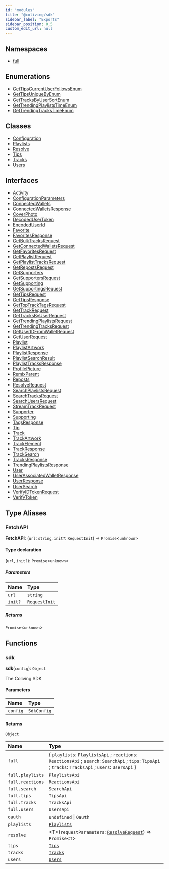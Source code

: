 ```yaml
---
id: "modules"
title: "@coliving/sdk"
sidebar_label: "Exports"
sidebar_position: 0.5
custom_edit_url: null
---
```


## Namespaces

- [full](namespaces/full.md)

## Enumerations

- [GetTipsCurrentUserFollowsEnum](enums/GetTipsCurrentUserFollowsEnum.md)
- [GetTipsUniqueByEnum](enums/GetTipsUniqueByEnum.md)
- [GetTracksByUserSortEnum](enums/GetTracksByUserSortEnum.md)
- [GetTrendingPlaylistsTimeEnum](enums/GetTrendingPlaylistsTimeEnum.md)
- [GetTrendingTracksTimeEnum](enums/GetTrendingTracksTimeEnum.md)

## Classes

- [Configuration](classes/Configuration.md)
- [Playlists](classes/PlaylistsApi.md)
- [Resolve](classes/ResolveApi.md)
- [Tips](classes/TipsApi.md)
- [Tracks](classes/TracksApi.md)
- [Users](classes/UsersApi.md)

## Interfaces

- [Activity](interfaces/Activity.md)
- [ConfigurationParameters](interfaces/ConfigurationParameters.md)
- [ConnectedWallets](interfaces/ConnectedWallets.md)
- [ConnectedWalletsResponse](interfaces/ConnectedWalletsResponse.md)
- [CoverPhoto](interfaces/CoverPhoto.md)
- [DecodedUserToken](interfaces/DecodedUserToken.md)
- [EncodedUserId](interfaces/EncodedUserId.md)
- [Favorite](interfaces/Favorite.md)
- [FavoritesResponse](interfaces/FavoritesResponse.md)
- [GetBulkTracksRequest](interfaces/GetBulkTracksRequest.md)
- [GetConnectedWalletsRequest](interfaces/GetConnectedWalletsRequest.md)
- [GetFavoritesRequest](interfaces/GetFavoritesRequest.md)
- [GetPlaylistRequest](interfaces/GetPlaylistRequest.md)
- [GetPlaylistTracksRequest](interfaces/GetPlaylistTracksRequest.md)
- [GetRepostsRequest](interfaces/GetRepostsRequest.md)
- [GetSupporters](interfaces/GetSupporters.md)
- [GetSupportersRequest](interfaces/GetSupportersRequest.md)
- [GetSupporting](interfaces/GetSupporting.md)
- [GetSupportingsRequest](interfaces/GetSupportingsRequest.md)
- [GetTipsRequest](interfaces/GetTipsRequest.md)
- [GetTipsResponse](interfaces/GetTipsResponse.md)
- [GetTopTrackTagsRequest](interfaces/GetTopTrackTagsRequest.md)
- [GetTrackRequest](interfaces/GetTrackRequest.md)
- [GetTracksByUserRequest](interfaces/GetTracksByUserRequest.md)
- [GetTrendingPlaylistsRequest](interfaces/GetTrendingPlaylistsRequest.md)
- [GetTrendingTracksRequest](interfaces/GetTrendingTracksRequest.md)
- [GetUserIDFromWalletRequest](interfaces/GetUserIDFromWalletRequest.md)
- [GetUserRequest](interfaces/GetUserRequest.md)
- [Playlist](interfaces/Playlist.md)
- [PlaylistArtwork](interfaces/PlaylistArtwork.md)
- [PlaylistResponse](interfaces/PlaylistResponse.md)
- [PlaylistSearchResult](interfaces/PlaylistSearchResult.md)
- [PlaylistTracksResponse](interfaces/PlaylistTracksResponse.md)
- [ProfilePicture](interfaces/ProfilePicture.md)
- [RemixParent](interfaces/RemixParent.md)
- [Reposts](interfaces/Reposts.md)
- [ResolveRequest](interfaces/ResolveRequest.md)
- [SearchPlaylistsRequest](interfaces/SearchPlaylistsRequest.md)
- [SearchTracksRequest](interfaces/SearchTracksRequest.md)
- [SearchUsersRequest](interfaces/SearchUsersRequest.md)
- [StreamTrackRequest](interfaces/StreamTrackRequest.md)
- [Supporter](interfaces/Supporter.md)
- [Supporting](interfaces/Supporting.md)
- [TagsResponse](interfaces/TagsResponse.md)
- [Tip](interfaces/Tip.md)
- [Track](interfaces/Track.md)
- [TrackArtwork](interfaces/TrackArtwork.md)
- [TrackElement](interfaces/TrackElement.md)
- [TrackResponse](interfaces/TrackResponse.md)
- [TrackSearch](interfaces/TrackSearch.md)
- [TracksResponse](interfaces/TracksResponse.md)
- [TrendingPlaylistsResponse](interfaces/TrendingPlaylistsResponse.md)
- [User](interfaces/User.md)
- [UserAssociatedWalletResponse](interfaces/UserAssociatedWalletResponse.md)
- [UserResponse](interfaces/UserResponse.md)
- [UserSearch](interfaces/UserSearch.md)
- [VerifyIDTokenRequest](interfaces/VerifyIDTokenRequest.md)
- [VerifyToken](interfaces/VerifyToken.md)

## Type Aliases

### FetchAPI

 **FetchAPI**: (`url`: `string`, `init?`: `RequestInit`) => `Promise`<`unknown`\>

#### Type declaration

(`url`, `init?`): `Promise`<`unknown`\>

##### Parameters

| Name | Type |
| :------ | :------ |
| `url` | `string` |
| `init?` | `RequestInit` |

##### Returns

`Promise`<`unknown`\>

## Functions

### sdk

**sdk**(`config`): `Object`

The Coliving SDK

#### Parameters

| Name | Type |
| :------ | :------ |
| `config` | `SdkConfig` |

#### Returns

`Object`

| Name | Type |
| :------ | :------ |
| `full` | { `playlists`: `PlaylistsApi` ; `reactions`: `ReactionsApi` ; `search`: `SearchApi` ; `tips`: `TipsApi` ; `tracks`: `TracksApi` ; `users`: `UsersApi`  } |
| `full.playlists` | `PlaylistsApi` |
| `full.reactions` | `ReactionsApi` |
| `full.search` | `SearchApi` |
| `full.tips` | `TipsApi` |
| `full.tracks` | `TracksApi` |
| `full.users` | `UsersApi` |
| `oauth` | `undefined` \| `Oauth` |
| `playlists` | [`Playlists`](classes/PlaylistsApi.md) |
| `resolve` | <T\>(`requestParameters`: [`ResolveRequest`](interfaces/ResolveRequest.md)) => `Promise`<`T`\> |
| `tips` | [`Tips`](classes/TipsApi.md) |
| `tracks` | [`Tracks`](classes/TracksApi.md) |
| `users` | [`Users`](classes/UsersApi.md) |
